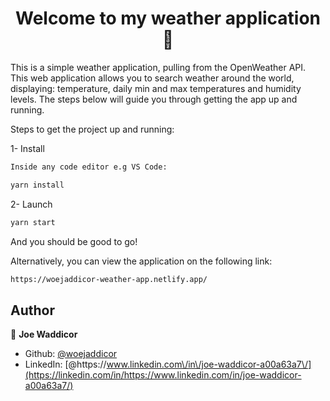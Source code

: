 <h1 align="center">Welcome to my weather application 👋</h1>

<p>This is a simple weather application, pulling from the OpenWeather API. This web application allows you to search weather around the world, displaying: temperature, daily min and max temperatures and humidity levels. The steps below will guide you through getting the app up and running.
</p>

Steps to get the project up and running:

1- Install

```sh
Inside any code editor e.g VS Code:

yarn install
```

2- Launch

```sh
yarn start
```

And you should be good to go!

Alternatively, you can view the application on the following link:

```sh
https://woejaddicor-weather-app.netlify.app/
```

## Author

👤 **Joe Waddicor**

- Github: [@woejaddicor](https://github.com/woejaddicor)
- LinkedIn: [@https:\/\/www.linkedin.com\/in\/joe-waddicor-a00a63a7\/](https://linkedin.com/in/https://www.linkedin.com/in/joe-waddicor-a00a63a7/)
